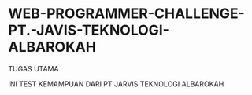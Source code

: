 # WEB-PROGRAMMER-CHALLENGE-PT.-JAVIS-TEKNOLOGI-ALBAROKAH
TUGAS UTAMA


INI TEST KEMAMPUAN DARI  PT JARVIS TEKNOLOGI ALBAROKAH
